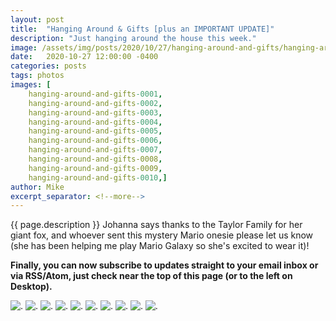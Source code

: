 ```yaml
---
layout: post
title:  "Hanging Around & Gifts [plus an IMPORTANT UPDATE]"
description: "Just hanging around the house this week."
image: /assets/img/posts/2020/10/27/hanging-around-and-gifts/hanging-around-and-gifts-preview.jpg
date:   2020-10-27 12:00:00 -0400
categories: posts
tags: photos
images: [
	hanging-around-and-gifts-0001, 
	hanging-around-and-gifts-0002,
	hanging-around-and-gifts-0003, 
	hanging-around-and-gifts-0004,
	hanging-around-and-gifts-0005, 
	hanging-around-and-gifts-0006,
	hanging-around-and-gifts-0007, 
	hanging-around-and-gifts-0008,
	hanging-around-and-gifts-0009, 
	hanging-around-and-gifts-0010,]
author: Mike
excerpt_separator: <!--more-->
---
```


{{ page.description }} <!--more--> Johanna says thanks to the Taylor Family for her giant fox, and whoever sent this mystery Mario onesie please let us know (she has been helping me play Mario Galaxy so she's excited to wear it)!

**Finally, you can now subscribe to updates straight to your email inbox or via RSS/Atom, just check near the top of this page (or to the left on Desktop).**

![.](/assets/img/posts/2020/10/27/hanging-around-and-gifts/hanging-around-and-gifts-0001.jpg)
![.](/assets/img/posts/2020/10/27/hanging-around-and-gifts/hanging-around-and-gifts-0002.jpg)
![.](/assets/img/posts/2020/10/27/hanging-around-and-gifts/hanging-around-and-gifts-0003.jpg)
![.](/assets/img/posts/2020/10/27/hanging-around-and-gifts/hanging-around-and-gifts-0004.jpg)
![.](/assets/img/posts/2020/10/27/hanging-around-and-gifts/hanging-around-and-gifts-0005.jpg)
![.](/assets/img/posts/2020/10/27/hanging-around-and-gifts/hanging-around-and-gifts-0006.jpg)
![.](/assets/img/posts/2020/10/27/hanging-around-and-gifts/hanging-around-and-gifts-0007.jpg)
![.](/assets/img/posts/2020/10/27/hanging-around-and-gifts/hanging-around-and-gifts-0008.jpg)
![.](/assets/img/posts/2020/10/27/hanging-around-and-gifts/hanging-around-and-gifts-0009.jpg)
![.](/assets/img/posts/2020/10/27/hanging-around-and-gifts/hanging-around-and-gifts-0010.jpg)
